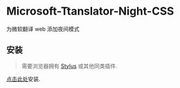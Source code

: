 # Microsoft-Ttanslator-Night-CSS
为微软翻译 web 添加夜间模式

## 安装
> 需要浏览器拥有 [Stylus](https://github.com/openstyles/stylus) 或其他同类插件.

[点击此处](https://userstyles.world/api/style/936.user.css)安装.

